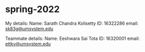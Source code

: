 # spring-2022
My details:
Name: Sarath Chandra Kolisetty
ID: 16322286
email: sk83g@umsystem.edu

Teammate details:
Name: Eeshwara Sai Tota
ID: 16320001
email: ettkv@umsystem.edu
